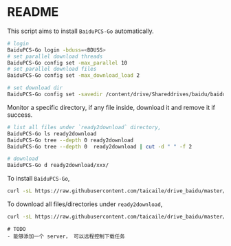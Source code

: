 # README

This script aims to install `BaiduPCS-Go` automatically.

```bash
# login
BaiduPCS-Go login -bduss=<BDUSS>
# set parallel download threads
BaiduPCS-Go config set -max_parallel 10
# set parallel download files
BaiduPCS-Go config set -max_download_load 2

# set download dir
BaiduPCS-Go config set -savedir /content/drive/Shareddrives/baidu/baidugo
```

Monitor a specific directory, if any file inside, download it and remove it if success.

```bash
# list all files under `ready2download` directory,
BaiduPCS-Go ls ready2download
BaiduPCS-Go tree --depth 0 ready2download
BaiduPCS-Go tree --depth 0  ready2download | cut -d " " -f 2

# download
BaiduPCS-Go d ready2download/xxx/
```

To install `BaiduPCS-Go`,

```bash
curl -sL https://raw.githubusercontent.com/taicaile/drive_baidu/master/install.sh | bash
```

To download all files/directories under `ready2download`,

```bash
curl -sL https://raw.githubusercontent.com/taicaile/drive_baidu/master/monitor.sh | bash
```

```text
# TODO
- 能够添加一个 server， 可以远程控制下载任务
```
